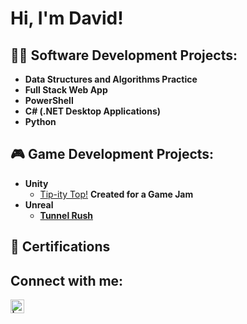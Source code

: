 <h1>Hi, I'm David! <br/>

<h2>👨‍💻 Software Development Projects:</h2>

- <b>Data Structures and Algorithms Practice</b>
- <b>Full Stack Web App</b>
- <b>PowerShell</b>
- <b>C# (.NET Desktop Applications)</b>
- <b>Python</b>

<h2>🎮 Game Development Projects:</h2>

- <b>Unity</b>
  - [Tip-ity Top!](https://ddev101.itch.io/tip-pity-top) <b>Created for a Game Jam<b>
- <b>Unreal</b>
  - [Tunnel Rush](https://ddev101.itch.io/tunnel-rush)

<h2>📜 Certifications </h2>

<h2>Connect with me:</h2>

[<img align="left" alt=" | LinkedIn" width="22px" src="https://cdn.jsdelivr.net/npm/simple-icons@v3/icons/linkedin.svg" />][linkedin]

[linkedin]: https://www.linkedin.com/

<!--
Here are some ideas to get you started:

- 🔭 I’m currently working on ...
- 🌱 I’m currently learning ...
- 👯 I’m looking to collaborate on ...
- 🤔 I’m looking for help with ...
- 💬 Ask me about ...
- 📫 How to reach me: ...
- 😄 Pronouns: ...
- ⚡ Fun fact: ...
-->
